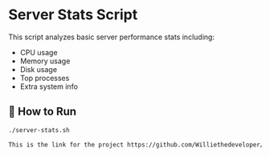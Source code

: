 # Server Stats Script  

This script analyzes basic server performance stats including:  
- CPU usage  
- Memory usage  
- Disk usage  
- Top processes  
- Extra system info  

## 📌 How to Run  
```bash
./server-stats.sh

This is the link for the project https://github.com/Williethedeveloper/server-stats.git
